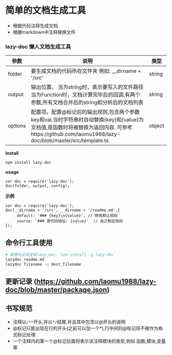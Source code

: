 # 简单的文档生成工具
* 根据代码注释生成文档
* 根据markdown中注释替换文件

<!--@doc src/index.ts-->



###  lazy-doc 懒人文档生成工具
| 参数 | 说明 | 类型 |
| --- | --- | --- |
| folder | 要生成文档的代码所在文件夹          例如: __dirname + '/src' | string |
| output | 输出位置。        当为string时，表示要写入的文件路径        当为Function时，文档计算完毕后的回调,有两个参数,所有文档合并后的string和分析后的文档列表 | string|Function |
| options | 配置项。配置@标记后的输出规则,包含两个参数key和val,当时字符串时自动替换{key}和{value}为文档值,是函数时将被替换为返回内容. 可参考https://github.com/laomu1988/lazy-doc/blob/master/src/template.ts | object |


**install**
```
npm install lazy-doc
```

**usage**
```
var doc = require('lazy-doc');
doc(folder, output, config);
```

**示例**
```
var doc = require('lazy-doc');
doc(__dirname + '/src', __dirname + '/readme.md',{
     default: '### {key}\n{value}', // 修改默认规则
     source: '### 源代码地址: {value}'  // 自己制定规则
});
```


<!--@end-->
<!--@doc bin/lazydoc.js-->



## 命令行工具使用
```sh
# 需要先全局安装lazy-doc，`npm install -g lazy-doc`
lazydoc readme.md
lazydoc filename -o dest_filename
```

<!--@end-->

## 更新记录 (https://github.com/laomu1988/lazy-doc/blob/master/package.json) 

## 书写规范
* 注释以`/**`开头,并以`*/`结尾.并且其中包含以@开头的说明
* @标记只能出现在行的开头(之前可以加一个*),行中间的@标记将不被作为格式标记处理
* 一个注释内的第一个@标记后面将表示该注释模块的类型,例如 函数,模块,变量等